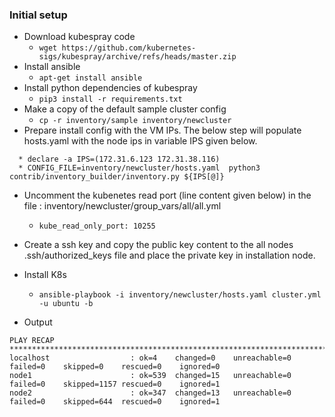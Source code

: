 ### Initial setup
* Download kubespray code
  * ```wget https://github.com/kubernetes-sigs/kubespray/archive/refs/heads/master.zip```
* Install ansible
  * ```apt-get install ansible```
* Install python dependencies of kubespray
  * ```pip3 install -r requirements.txt```
* Make a copy of the default sample cluster config
  * ```cp -r inventory/sample inventory/newcluster``` 
* Prepare install config with the VM IPs. The below step will populate hosts.yaml with the node ips in variable IPS given below.
```
  * declare -a IPS=(172.31.6.123 172.31.38.116)
  * CONFIG_FILE=inventory/newcluster/hosts.yaml  python3 contrib/inventory_builder/inventory.py ${IPS[@]}
``` 
* Uncomment the kubenetes read port (line content given below) in the file : inventory/newcluster/group_vars/all/all.yml
  * ```kube_read_only_port: 10255``` 
* Create a ssh key and copy the public key content to the all nodes .ssh/authorized_keys file and place the private key in installation node.
* Install K8s
  * ```ansible-playbook -i inventory/newcluster/hosts.yaml cluster.yml -u ubuntu -b```

* Output
```
PLAY RECAP *********************************************************************************************************************************************************************************************************************
localhost                  : ok=4    changed=0    unreachable=0    failed=0    skipped=0    rescued=0    ignored=0
node1                      : ok=539  changed=15   unreachable=0    failed=0    skipped=1157 rescued=0    ignored=1
node2                      : ok=347  changed=13   unreachable=0    failed=0    skipped=644  rescued=0    ignored=1
```
